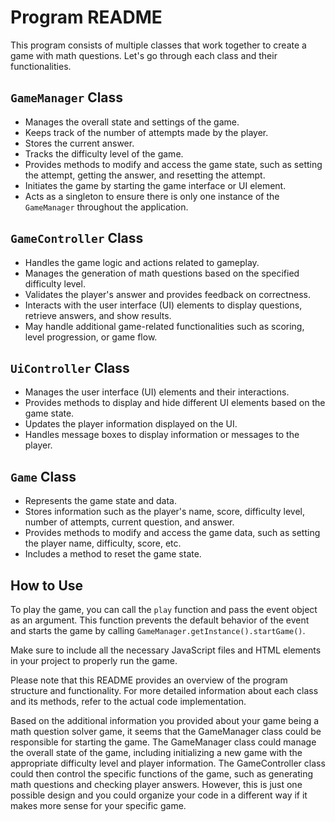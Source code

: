 # Program README

This program consists of multiple classes that work together to create a game with math questions. Let's go through each class and their functionalities.

## `GameManager` Class

- Manages the overall state and settings of the game.
- Keeps track of the number of attempts made by the player.
- Stores the current answer.
- Tracks the difficulty level of the game.
- Provides methods to modify and access the game state, such as setting the attempt, getting the answer, and resetting the attempt.
- Initiates the game by starting the game interface or UI element.
- Acts as a singleton to ensure there is only one instance of the `GameManager` throughout the application.

## `GameController` Class

- Handles the game logic and actions related to gameplay.
- Manages the generation of math questions based on the specified difficulty level.
- Validates the player's answer and provides feedback on correctness.
- Interacts with the user interface (UI) elements to display questions, retrieve answers, and show results.
- May handle additional game-related functionalities such as scoring, level progression, or game flow.

## `UiController` Class

- Manages the user interface (UI) elements and their interactions.
- Provides methods to display and hide different UI elements based on the game state.
- Updates the player information displayed on the UI.
- Handles message boxes to display information or messages to the player.

## `Game` Class

- Represents the game state and data.
- Stores information such as the player's name, score, difficulty level, number of attempts, current question, and answer.
- Provides methods to modify and access the game data, such as setting the player name, difficulty, score, etc.
- Includes a method to reset the game state.

## How to Use

To play the game, you can call the `play` function and pass the event object as an argument. This function prevents the default behavior of the event and starts the game by calling `GameManager.getInstance().startGame()`.

Make sure to include all the necessary JavaScript files and HTML elements in your project to properly run the game.

Please note that this README provides an overview of the program structure and functionality. For more detailed information about each class and its methods, refer to the actual code implementation.



Based on the additional information you provided about your game being a math question solver game, it seems that the GameManager class could be responsible for starting the game. The GameManager class could manage the overall state of the game, including initializing a new game with the appropriate difficulty level and player information. The GameController class could then control the specific functions of the game, such as generating math questions and checking player answers. However, this is just one possible design and you could organize your code in a different way if it makes more sense for your specific game.